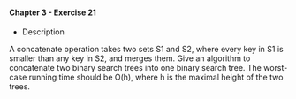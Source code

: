 #### Chapter 3 - Exercise 21
* Description

A concatenate operation takes two sets S1 and S2, where every key in S1 is
smaller than any key in S2, and merges them. Give an algorithm to concatenate
two binary search trees into one binary search tree. The worst-case running
time should be O(h), where h is the maximal height of the two trees.
